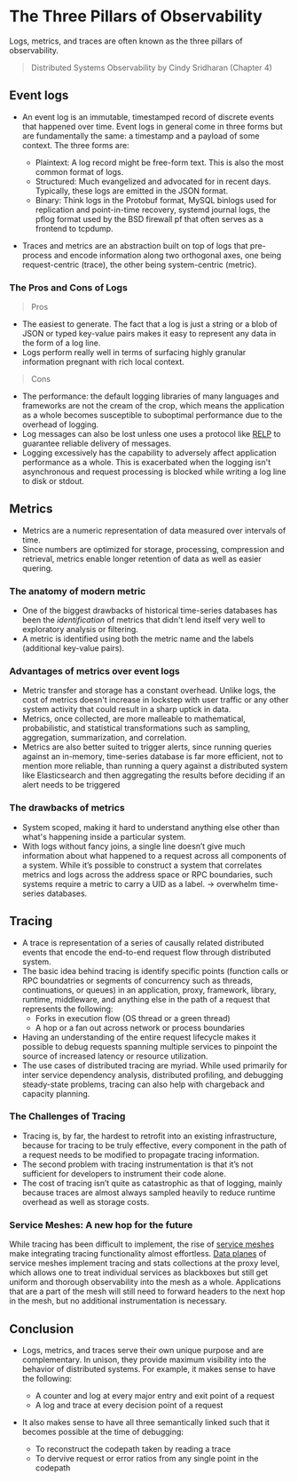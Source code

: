 # The Three Pillars of Observability

Logs, metrics, and traces are often known as the three pillars of observability.

> Distributed Systems Observability by Cindy Sridharan (Chapter 4)

## Event logs

- An event log is an immutable, timestamped record of discrete events that happened over time. Event logs in general come in three forms but are fundamentally the same: a timestamp and a payload of some context. The three forms are:

  - Plaintext: A log record might be free-form text. This is also the most common format of logs.
  - Structured: Much evangelized and advocated for in recent days. Typically, these logs are emitted in the JSON format.
  - Binary: Think logs in the Protobuf format, MySQL binlogs used for replication and point-in-time recovery, systemd journal logs, the pflog format used by the BSD firewall pf that often serves as a frontend to tcpdump.

- Traces and metrics are an abstraction built on top of logs that pre-process and encode information along two orthogonal axes, one being request-centric (trace), the other being system-centric (metric).

### The Pros and Cons of Logs

> Pros

- The easiest to generate. The fact that a log is just a string or a blob of JSON or typed key-value pairs makes it easy to represent any data in the form of a log line.
- Logs perform really well in terms of surfacing highly granular information pregnant with rich local context.

> Cons

- The performance: the default logging libraries of many languages and frameworks are not the cream of the crop, which means the application as a whole becomes susceptible to suboptimal performance due to the overhead of logging.
- Log messages can also be lost unless one uses a protocol like [RELP](https://en.wikipedia.org/wiki/Reliable_Event_Logging_Protocol) to guarantee reliable delivery of messages.
- Logging excessively has the capability to adversely affect application performance as a whole. This is exacerbated when the logging isn't asynchronous and request processing is blocked while writing a log line to disk or stdout.

## Metrics

- Metrics are a numeric representation of data measured over intervals of time.
- Since numbers are optimized for storage, processing, compression and retrieval, metrics enable longer retention of data as well as easier quering.

### The anatomy of modern metric

- One of the biggest drawbacks of historical time-series databases has been the _identification_ of metrics that didn't lend itself very well to exploratory analysis or filtering.
- A metric is identified using both the metric name and the labels (additional key-value pairs).

### Advantages of metrics over event logs

- Metric transfer and storage has a constant overhead. Unlike logs, the cost of metrics doesn't increase in lockstep with user traffic or any other system activity that could result in a sharp uptick in data.
- Metrics, once collected, are more malleable to mathematical, probabilistic, and statistical transformations such as sampling, aggregation, summarization, and correlation.
- Metrics are also better suited to trigger alerts, since running queries against an in-memory, time-series database is far more efficient, not to mention more reliable, than running a query against a distributed system like Elasticsearch and then aggregating the results before deciding if an alert needs to be triggered

### The drawbacks of metrics

- System scoped, making it hard to understand anything else other than what's happening inside a particular system.
- With logs without fancy joins, a single line doesn’t give much information about what happened to a request across all components of a system. While it’s possible to construct a system that correlates metrics and logs across the address space or RPC boundaries, such systems require a metric to carry a UID as a label. -> overwhelm time-series databases.

## Tracing

- A trace is representation of a series of causally related distributed events that encode the end-to-end request flow through distributed system.
- The basic idea behind tracing is identify specific points (function calls or RPC boundatries or segments of concurrency such as threads, continuations, or queues) in an application, proxy, framework, library, runtime, middleware, and anything else in the path of a request that represents the following:
  - Forks in execution flow (OS thread or a green thread)
  - A hop or a fan out across network or process boundaries
- Having an understanding of the entire request lifecycle makes it possible to debug requests spanning multiple services to pinpoint the source of increased latency or resource utilization.
- The use cases of distributed tracing are myriad. While used primarily for inter service dependency analysis, distributed profiling, and debugging steady-state problems, tracing can also help with chargeback and capacity planning.

### The Challenges of Tracing

- Tracing is, by far, the hardest to retrofit into an existing infrastructure, because for tracing to be truly effective, every component in the path of a request needs to be modified to propagate tracing information.
- The second problem with tracing instrumentation is that it’s not sufficient for developers to instrument their code alone.
- The cost of tracing isn’t quite as catastrophic as that of logging, mainly because traces are almost always sampled heavily to reduce runtime overhead as well as storage costs.

### Service Meshes: A new hop for the future

While tracing has been difficult to implement, the rise of [service meshes](https://blog.buoyant.io/2017/04/25/whats-a-service-mesh-and-why-do-i-need-one/) make integrating tracing functionality almost effortless. [Data planes](https://blog.envoyproxy.io/service-mesh-data-plane-vs-control-plane-2774e720f7fc) of service meshes implement tracing and stats collections at the proxy level, which allows one to treat individual services as blackboxes but still get uniform and thorough observability into the mesh as a whole. Applications that are a part of the mesh will still need to forward headers to the next hop in the mesh, but no additional instrumentation is necessary.

## Conclusion

- Logs, metrics, and traces serve their own unique purpose and are complementary. In unison, they provide maximum visibility into the behavior of distributed systems. For example, it makes sense to have the following:

  - A counter and log at every major entry and exit point of a request
  - A log and trace at every decision point of a request

- It also makes sense to have all three semantically linked such that it becomes possible at the time of debugging:
  - To reconstruct the codepath taken by reading a trace
  - To dervive request or error ratios from any single point in the codepath
